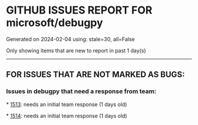 
# GITHUB ISSUES REPORT FOR microsoft/debugpy


Generated on 2024-02-04 using: stale=30, all=False


Only showing items that are new to report in past 1 day(s)


---

## FOR ISSUES THAT ARE NOT MARKED AS BUGS:


### Issues in debugpy that need a response from team:


\* [1513](https://github.com/microsoft/debugpy/issues/1513 "&quot;View Value in Data Viewer&quot; Just Disappear from python debugger "): needs an initial team response (1 days old)

\* [1514](https://github.com/microsoft/debugpy/issues/1514 "Breakpoints ignored if file extension is not `.py`"): needs an initial team response (1 days old)
